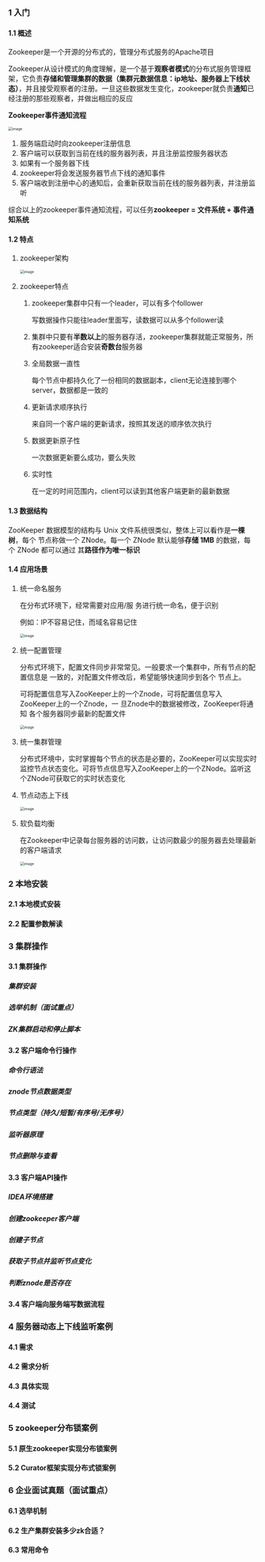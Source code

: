 ### 1 入门

#### 1.1 概述

Zookeeper是一个开源的分布式的，管理分布式服务的Apache项目

Zookeeper从设计模式的角度理解，是一个基于**观察者模式**的分布式服务管理框架，它负责**存储和管理集群的数据（集群元数据信息：ip地址、服务器上下线状态）**，并且接受观察者的注册。一旦这些数据发生变化，zookeeper就负责**通知**已经注册的那些观察者，并做出相应的反应

**Zookeeper事件通知流程**

<img src="https://cdn.jsdelivr.net/gh/Andre235/-community@master/src/image.42yz95m5coc0.png" alt="image" style="zoom:50%;" />

1. 服务端启动时向zookeeper注册信息
2. 客户端可以获取到当前在线的服务器列表，并且注册监控服务器状态
3. 如果有一个服务器下线
4. zookeeper将会发送服务器节点下线的通知事件
5. 客户端收到注册中心的通知后，会重新获取当前在线的服务器列表，并注册监听

综合以上的zookeeper事件通知流程，可以任务**zookeeper = 文件系统 + 事件通知系统**

#### 1.2 特点

1. zookeeper架构

   <img src="https://cdn.jsdelivr.net/gh/Andre235/-community@master/src/image.515abz6kb3o0.png" alt="image" style="zoom:50%;" />

2. zookeeper特点

   1. zookeeper集群中只有一个leader，可以有多个follower

      写数据操作只能往leader里面写，读数据可以从多个follower读

   2. 集群中只要有**半数以上**的服务器存活，zookeeper集群就能正常服务，所有zookeeper适合安装**奇数台**服务器

   3. 全局数据一直性

      每个节点中都持久化了一份相同的数据副本，client无论连接到哪个server，数据都是一致的

   4. 更新请求顺序执行

      来自同一个客户端的更新请求，按照其发送的顺序依次执行

   5. 数据更新原子性

      一次数据更新要么成功，要么失败

   6. 实时性

      在一定的时间范围内，client可以读到其他客户端更新的最新数据

#### 1.3 数据结构

ZooKeeper 数据模型的结构与 Unix 文件系统很类似，整体上可以看作是**一棵树**，每个 节点称做一个 ZNode。每一个 ZNode 默认能够**存储 1MB** 的数据，每个 ZNode 都可以通过 其**路径作为唯一标识**

#### 1.4 应用场景

1. 统一命名服务

   在分布式环境下，经常需要对应用/服 务进行统一命名，便于识别

   例如：IP不容易记住，而域名容易记住

   <img src="https://cdn.jsdelivr.net/gh/Andre235/-community@master/src/image.49f24e5oozg0.png" alt="image" style="zoom: 50%;" />

2. 统一配置管理

   分布式环境下，配置文件同步非常常见。一般要求一个集群中，所有节点的配置信息是 一致的，对配置文件修改后，希望能够快速同步到各个 节点上。

   可将配置信息写入ZooKeeper上的一个Znode，可将配置信息写入ZooKeeper上的一个Znode，一 旦Znode中的数据被修改，ZooKeeper将通知 各个服务器同步最新的配置文件

   <img src="https://cdn.jsdelivr.net/gh/Andre235/-community@master/src/image.3zqlewlnje80.png" alt="image" style="zoom:50%;" />

3. 统一集群管理

   分布式环境中，实时掌握每个节点的状态是必要的，ZooKeeper可以实现实时监控节点状态变化。可将节点信息写入ZooKeeper上的一个ZNode。监听这个ZNode可获取它的实时状态变化

4. 节点动态上下线

   <img src="https://cdn.jsdelivr.net/gh/Andre235/-community@master/src/image.at1paxwaia0.png" alt="image" style="zoom: 50%;" />

5. 软负载均衡

   在Zookeeper中记录每台服务器的访问数，让访问数最少的服务器去处理最新的客户端请求

   <img src="https://cdn.jsdelivr.net/gh/Andre235/-community@master/src/image.6ipswp27q2g0.png" alt="image" style="zoom: 50%;" />

### 2 本地安装

#### 2.1 本地模式安装

#### 2.2 配置参数解读

### 3 集群操作

#### 3.1 集群操作

##### 集群安装

##### 选举机制（面试重点）

##### ZK集群启动和停止脚本

#### 3.2 客户端命令行操作

##### 命令行语法

##### znode节点数据类型

##### 节点类型（持久/短暂/有序号/无序号）

##### 监听器原理

##### 节点删除与查看

#### 3.3 客户端API操作

##### IDEA环境搭建

##### 创建zookeeper客户端

##### 创建子节点

##### 获取子节点并监听节点变化

##### 判断znode是否存在

#### 3.4 客户端向服务端写数据流程

### 4 服务器动态上下线监听案例

#### 4.1 需求

#### 4.2 需求分析

#### 4.3 具体实现

#### 4.4 测试

### 5 zookeeper分布锁案例

#### 5.1 原生zookeeper实现分布锁案例

#### 5.2 Curator框架实现分布式锁案例

### 6 企业面试真题（面试重点）

#### 6.1 选举机制

#### 6.2 生产集群安装多少zk合适？

#### 6.3 常用命令







